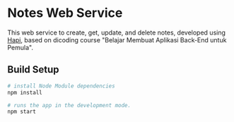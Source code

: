 # Notes Web Service
This web service to create, get, update, and delete notes, developed using [Hapi](https://hapi.dev/), based on dicoding course "Belajar Membuat Aplikasi Back-End untuk Pemula".

## Build Setup
``` bash
# install Node Module dependencies
npm install

# runs the app in the development mode.
npm start

```